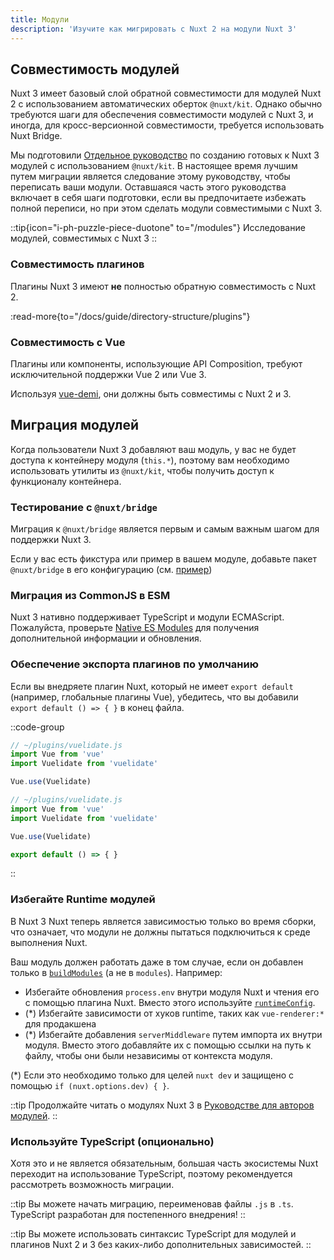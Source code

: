 ```yaml
---
title: Модули
description: 'Изучите как мигрировать с Nuxt 2 на модули Nuxt 3'
---
```


## Совместимость модулей

Nuxt 3 имеет базовый слой обратной совместимости для модулей Nuxt 2 с использованием автоматических оберток `@nuxt/kit`. Однако обычно требуются шаги для обеспечения совместимости модулей с Nuxt 3, и иногда, для кросс-версионной совместимости, требуется использовать Nuxt Bridge.

Мы подготовили [Отдельное руководство](/docs/guide/going-further/modules) по созданию готовых к Nuxt 3 модулей с использованием `@nuxt/kit`. В настоящее время лучшим путем миграции является следование этому руководству, чтобы переписать ваши модули. Оставшаяся часть этого руководства включает в себя шаги подготовки, если вы предпочитаете избежать полной переписи, но при этом сделать модули совместимыми с Nuxt 3.

::tip{icon="i-ph-puzzle-piece-duotone" to="/modules"}
Исследование модулей, совместимых с Nuxt 3
::

### Совместимость плагинов

Плагины Nuxt 3 имеют **не** полностью обратную совместимость с Nuxt 2.

:read-more{to="/docs/guide/directory-structure/plugins"}

### Совместимость с Vue

Плагины или компоненты, использующие API Composition, требуют исключительной поддержки Vue 2 или Vue 3.

Используя [vue-demi](https://github.com/vueuse/vue-demi), они должны быть совместимы с Nuxt 2 и 3.

## Миграция модулей

Когда пользователи Nuxt 3 добавляют ваш модуль, у вас не будет доступа к контейнеру модуля (`this.*`), поэтому вам необходимо использовать утилиты из `@nuxt/kit`, чтобы получить доступ к функционалу контейнера.

### Тестирование с `@nuxt/bridge`

Миграция к `@nuxt/bridge` является первым и самым важным шагом для поддержки Nuxt 3.

Если у вас есть фикстура или пример в вашем модуле, добавьте пакет `@nuxt/bridge` в его конфигурацию (см. [пример](/docs/bridge/overview#update-nuxtconfig))

### Миграция из CommonJS в ESM

Nuxt 3 нативно поддерживает TypeScript и модули ECMAScript. Пожалуйста, проверьте [Native ES Modules](/docs/guide/concepts/esm) для получения дополнительной информации и обновления.

### Обеспечение экспорта плагинов по умолчанию

Если вы внедряете плагин Nuxt, который не имеет `export default` (например, глобальные плагины Vue), убедитесь, что вы добавили `export default () => { }` в конец файла.

::code-group

```js [Before]
// ~/plugins/vuelidate.js
import Vue from 'vue'
import Vuelidate from 'vuelidate'

Vue.use(Vuelidate)
```

```js [After]
// ~/plugins/vuelidate.js
import Vue from 'vue'
import Vuelidate from 'vuelidate'

Vue.use(Vuelidate)

export default () => { }
```

::

### Избегайте Runtime модулей

В Nuxt 3 Nuxt теперь является зависимостью только во время сборки, что означает, что модули не должны пытаться подключиться к среде выполнения Nuxt.

Ваш модуль должен работать даже в том случае, если он добавлен только в [`buildModules`](/docs/api/nuxt-config#runtimeconfig) (а не в `modules`). Например:

- Избегайте обновления `process.env` внутри модуля Nuxt и чтения его с помощью плагина Nuxt. Вместо этого используйте [`runtimeConfig`](/docs/api/nuxt-config#runtimeconfig).
- (*) Избегайте зависимости от хуков runtime, таких как `vue-renderer:*` для продакшена
- (*) Избегайте добавления `serverMiddleware` путем импорта их внутри модуля. Вместо этого добавляйте их с помощью ссылки на путь к файлу, чтобы они были независимы от контекста модуля.

(*)  Если это необходимо только для целей `nuxt dev` и защищено с помощью `if (nuxt.options.dev) { }`.

::tip
Продолжайте читать о модулях Nuxt 3 в [Руководстве для авторов модулей](/docs/guide/going-further/modules).
::

### Используйте TypeScript (опционально)

Хотя это и не является обязательным, большая часть экосистемы Nuxt переходит на использование TypeScript, поэтому рекомендуется рассмотреть возможность миграции.

::tip
Вы можете начать миграцию, переименовав файлы `.js` в `.ts`. TypeScript разработан для постепенного внедрения!
::

::tip
Вы можете использовать синтаксис TypeScript для модулей и плагинов Nuxt 2 и 3 без каких-либо дополнительных зависимостей.
::
